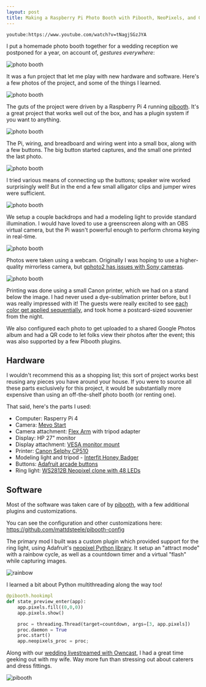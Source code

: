```yaml
---
layout: post
title: Making a Raspberry Pi Photo Booth with Pibooth, NeoPixels, and Giant Buttons
---
```


`youtube:https://www.youtube.com/watch?v=tNagjSGzJYA`

I put a homemade photo booth together for a wedding reception we postponed for a year, on account of, *gestures everywhere*:

![photo booth](../images/photo-booth/IMG_0360.jpg)

It was a fun project that let me play with new hardware and software. Here's a few photos of the project, and some of the things I learned.

![photo booth](../images/photo-booth/IMG_0311.jpg)

The guts of the project were driven by a Raspberry Pi 4 running [pibooth](pibooth). It's a great project that works well out of the box, and has a plugin system if you want to anything.

![photo booth](../images/photo-booth/IMG_0351.jpg)

The Pi, wiring, and breadboard and wiring went into a small box, along with a few buttons. The big button started captures, and the small one printed the last photo.

![photo booth](../images/photo-booth/IMG_0315.jpg)

I tried various means of connecting up the buttons; speaker wire worked surprisingly well! But in the end a few small alligator clips and jumper wires were sufficient.

![photo booth](../images/photo-booth/IMG_0357.jpg)

We setup a couple backdrops and had a modeling light to provide standard illumination.
I would have loved to use a greenscreen along with an OBS virtual camera, but the Pi wasn't powerful enough to perform chroma keying in real-time.

![photo booth](../images/photo-booth/IMG_0352.jpg)

Photos were taken using a webcam. Originally I was hoping to use a higher-quality mirrorless camera, but [gphoto2 has issues with Sony cameras](https://github.com/pibooth/pibooth/issues/184).

![photo booth](../images/photo-booth/IMG_0350.jpg)

Printing was done using a small Canon printer, which we had on a stand below the image. I had never used a dye-sublimation printer before, but I was really impressed with it!
The guests were really excited to see [each color get applied sequentially](https://www.youtube.com/watch?v=DA2yJe3o8s0), and took home a postcard-sized souvenier from the night.

We also configured each photo to get uploaded to a shared Google Photos album and had a QR code to let folks view their photos after the event; this was also supported by a few Pibooth plugins.

## Hardware

I wouldn't recommend this as a shopping list; this sort of project works best reusing any pieces you have around your house. 
If you were to source all these parts exclusively for this project, it would be substantially more expensive than using an off-the-shelf photo booth (or renting one).

That said, here's the parts I used:

* Computer: Rasperry Pi 4
* Camera: [Mevo Start](https://mevo.com/pages/mevo-camera)
* Camera attachment: [Flex Arm](https://tethertools.com/product/rock-solid-heavy-duty-superflex-arm/) with tripod adapter
* Display: HP 27" monitor
* Display attachment: [VESA monitor mount](https://tethertools.com/product/studio-vu-monitor-mount/)
* Printer: [Canon Selphy CP510](https://www.usa.canon.com/internet/portal/us/home/products/details/printers/support-inkjet-printer/selphy-series/selphy-cp510/selphy-cp510)
* Modeling light and tripod - [Interfit Honey Badger](https://interfitphoto.com/products/honey-badger-320ws-2-light-kit)
* Buttons: [Adafruit arcade buttons](https://www.adafruit.com/product/1185)
* Ring light: [WS2812B Neopixel clone with 48 LEDs](https://www.aliexpress.com/item/4000761092272.html?spm=a2g0s.9042311.0.0.3e044c4dDgMsfe)

## Software

Most of the software was taken care of by [pibooth](pibooth), with a few additional plugins and customizations.

You can see the configuration and other customizations here: https://github.com/mattdsteele/pibooth-config

The primary mod I built was a custom plugin which provided support for the ring light, using Adafruit's [neopixel Python library](https://learn.adafruit.com/neopixels-on-raspberry-pi/python-usage).
It setup an "attract mode" with a rainbow cycle, as well as a countdown timer and a virtual "flash" while capturing images.

![rainbow](../images/photo-booth/rainbow.gif)

I learned a bit about Python multithreading along the way too!

```python
@pibooth.hookimpl
def state_preview_enter(app):
    app.pixels.fill((0,0,0))
    app.pixels.show()

    proc = threading.Thread(target=countdown, args=[3, app.pixels])
    proc.daemon = True
    proc.start()
    app.neopixels_proc = proc;
```

Along with our [wedding livestreamed with Owncast](/indieweb-wedding-livestream), I had a great time geeking out with my wife. Way more fun than stressing out about caterers and dress fittings.

![pibooth](../images/photo-booth/pibooth.jpg)

[pibooth]: https://github.com/pibooth/pibooth